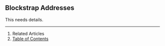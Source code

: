 ## Blockstrap Addresses

This needs details.

---

1. Related Articles
2. [Table of Contents](../../../)